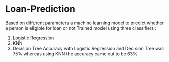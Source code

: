 # Loan-Prediction
Based on different parameters a machine learning model to predict whether a person is eligible for loan or not
Trained model using three classifiers : 
1) Logistic Regression 
2) KNN 
3) Decision Tree
Accuracy with Logistic Regression and Decision Tree was 75% whereas using KNN the accuracy came out to be 63%
